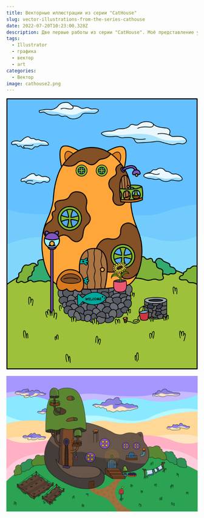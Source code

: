 ```yaml
---
title: Векторные иллюстрации из серии "CatHouse"
slug: vector-illustrations-from-the-series-cathouse
date: 2022-07-20T10:23:00.328Z
description: Две первые работы из серии "CatHouse". Моё представление уютных домиков))
tags:
  - Illustrator
  - графика
  - вектор
  - art
categories:
  - Вектор
image: cathouse2.png
---
```

![](cathouse1.png)

![](cathouse2.png)